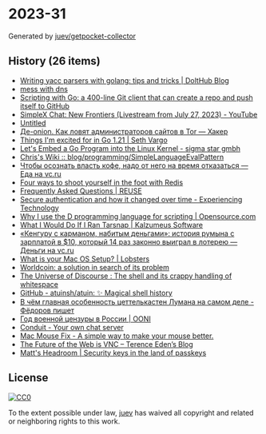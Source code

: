 # 2023-31

Generated by [juev/getpocket-collector](https://github.com/juev/getpocket-collector)

## History (26 items)

- [Writing yacc parsers with golang: tips and tricks | DoltHub Blog](https://www.dolthub.com/blog/2023-07-28-goyacc-parser-tips-tricks/)
- [mess with dns](https://messwithdns.net)
- [Scripting with Go: a 400-line Git client that can create a repo and push itself to GitHub](https://benhoyt.com/writings/gogit/)
- [SimpleX Chat: New Frontiers (Livestream from July 27, 2023) - YouTube](https://www.youtube.com/watch?v=7yjQFmhAftE)
- [Untitled](https://koshka.love/babel/irc-forever.html)
- [Де-onion. Как ловят администраторов сайтов в Tor — Хакер](https://xakep.ru/2023/07/28/tor-deanon/)
- [Things I'm excited for in Go 1.21 | Seth Vargo](https://www.sethvargo.com/things-im-excited-for-in-go-1-21)
- [Let's Embed a Go Program into the Linux Kernel - sigma star gmbh](https://blog.sigma-star.at/post/2023/07/embedded-go-prog/)
- [Chris's Wiki :: blog/programming/SimpleLanguageEvalPattern](https://utcc.utoronto.ca/~cks/space/blog/programming/SimpleLanguageEvalPattern)
- [Чтобы осознать власть кофе, надо от него на время отказаться — Еда на vc.ru](https://vc.ru/food/776251-chtoby-osoznat-vlast-kofe-nado-ot-nego-na-vremya-otkazatsya)
- [Four ways to shoot yourself in the foot with Redis](https://philbooth.me/blog/four-ways-to-shoot-yourself-in-the-foot-with-redis)
- [Frequently Asked Questions | REUSE](https://reuse.software/faq/)
- [Secure authentication and how it changed over time - Experiencing Technology](https://blog.tinned-software.net/secure-authentication-and-how-it-changed-over-time/)
- [Why I use the D programming language for scripting | Opensource.com](https://opensource.com/article/21/1/d-scripting)
- [What I Would Do If I Ran Tarsnap        |     Kalzumeus Software](https://www.kalzumeus.com/2014/04/03/fantasy-tarsnap/)
- [«Кенгуру с карманом, набитым деньгами»: история румына с зарплатой в $10, который 14 раз законно выиграл в лотерею — Деньги на vc.ru](https://vc.ru/money/771401-kenguru-s-karmanom-nabitym-dengami-istoriya-rumyna-s-zarplatoy-v-10-kotoryy-14-raz-zakonno-vyigral-v-lotereyu)
- [What is your Mac OS Setup? | Lobsters](https://lobste.rs/s/d5qwzs/what_is_your_mac_os_setup)
- [Worldcoin: a solution in search of its problem](https://newsletter.mollywhite.net/p/worldcoin-a-solution-in-search-of)
- [The Universe of Discourse : The shell and its crappy handling of whitespace](https://blog.plover.com/Unix/whitespace.html)
- [GitHub - atuinsh/atuin: ✨ Magical shell history](https://github.com/atuinsh/atuin)
- [В чём главная особенность цеттелькастен Лумана на самом деле - Фёдоров пишет](https://fedorovpishet.ru/zettel-feature/)
- [Год военной цензуры в России | OONI](https://ooni.org/ru/post/2023-russia-a-year-after-the-conflict)
- [Conduit - Your own chat server](https://conduit.rs)
- [Mac Mouse Fix - A simple way to make your mouse better.](https://mousefix.org)
- [The Future of the Web is VNC – Terence Eden’s Blog](https://shkspr.mobi/blog/2023/07/the-future-of-the-web-is-vnc/)
- [Matt's Headroom | Security keys in the land of passkeys](https://blog.millerti.me/2023/07/30/security-keys-in-the-land-of-passkeys/)

## License

[![CC0](https://mirrors.creativecommons.org/presskit/buttons/88x31/svg/cc-zero.svg)](https://creativecommons.org/publicdomain/zero/1.0/)

To the extent possible under law, [juev](https://github.com/juev) has waived all copyright and related or neighboring rights to this work.
